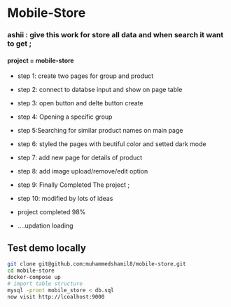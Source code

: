 # Mobile-Store
### ashii : give this work for store all data and when search it want to get ;

#### project = mobile-store 
- step 1: create two pages for group and product
- step 2: connect to databse input  and show on page table 
- step 3: open button and delte button create 
- step 4: Opening a specific group
- step 5:Searching for similar product names on main page 
- step 6: styled the pages with beutiful color and setted dark mode 
- step 7: add new page for details of product
- step 8: add image upload/remove/edit option 
- step 9: Finally Completed The project ;
- step 10: modified by lots of ideas

- project completed 98%
- ....updation loading

## Test demo locally
```sh
git clone git@github.com:muhammedshamil8/mobile-store.git
cd mobile-store
docker-compose up
# import table structure
mysql -proot mobile_store < db.sql
now visit http://lcoalhost:9000
```

